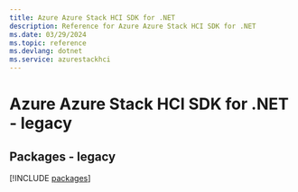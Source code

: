 ```yaml
---
title: Azure Azure Stack HCI SDK for .NET
description: Reference for Azure Azure Stack HCI SDK for .NET
ms.date: 03/29/2024
ms.topic: reference
ms.devlang: dotnet
ms.service: azurestackhci
---
```

# Azure Azure Stack HCI SDK for .NET - legacy
## Packages - legacy
[!INCLUDE [packages](azure-stack-hci-index.md)]